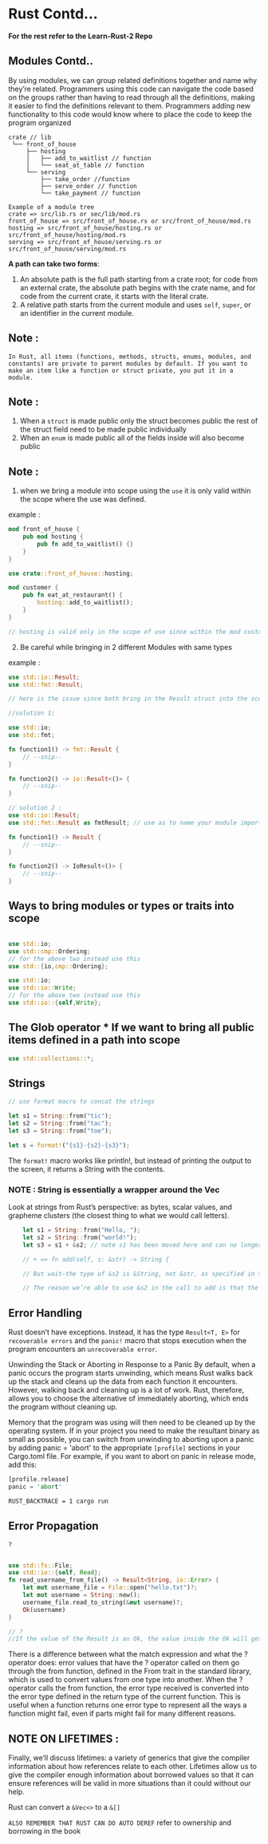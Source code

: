 # Rust Contd...

**For the rest refer to the Learn-Rust-2 Repo**

## Modules Contd..

By using modules, we can group related definitions together and name why they’re related. Programmers using this code can navigate the code based on the groups rather than having to read through all the definitions, making it easier to find the definitions relevant to them. Programmers adding new functionality to this code would know where to place the code to keep the program organized

```plaintext
crate // lib
 └── front_of_house
     ├── hosting
     │   ├── add_to_waitlist // function
     │   └── seat_at_table // function
     └── serving
         ├── take_order //function
         ├── serve_order // function
         └── take_payment // function

Example of a module tree
crate => src/lib.rs or sec/lib/mod.rs
front_of_house => src/front_of_house.rs or src/front_of_house/mod.rs
hosting => src/front_of_house/hosting.rs or src/front_of_house/hosting/mod.rs
serving => src/front_of_house/serving.rs or src/front_of_house/serving/mod.rs

```

**A path can take two forms**:

1. An absolute path is the full path starting from a crate root; for code from an external crate, the absolute path begins with the crate name, and for code from the current crate, it starts with the literal crate.
2. A relative path starts from the current module and uses `self`, `super`, or an identifier in the current module.

## Note :

`In Rust, all items (functions, methods, structs, enums, modules, and constants) are private to parent modules by default. If you want to make an item like a function or struct private, you put it in a module.
`

## Note :

1. When a `struct` is made public only the struct becomes public the rest of the struct field need to be made public individually
2. When an `enum` is made public all of the fields inside will also become public

## Note :

1. when we bring a module into scope using the `use` it is only valid within the scope where the use was defined.

example :

```rust
mod front_of_house {
    pub mod hosting {
        pub fn add_to_waitlist() {}
    }
}

use crate::front_of_house::hosting;

mod customer {
    pub fn eat_at_restaurant() {
        hosting::add_to_waitlist();
    }
}

// hosting is valid only in the scope of use since within the mod customer the scope changes the hosting goes out of scope

```

2. Be careful while bringing in 2 different Modules with same types

example :

```rust
use std::io::Result;
use std::fmt::Result;

// here is the issue since both bring in the Result struct into the scope the rust compiler will not understand which Result type to use

//solution 1:

use std::io;
use std::fmt;

fn function1() -> fmt::Result {
    // --snip--
}

fn function2() -> io::Result<()> {
    // --snip--
}

// solution 2 :
use std::io::Result;
use std::fmt::Result as fmtResult; // use as to name your module import

fn function1() -> Result {
    // --snip--
}

fn function2() -> IoResult<()> {
    // --snip--
}
```

## Ways to bring modules or types or traits into scope

```rust

use std::io;
use std::cmp::Ordering;
// for the above two instead use this
use std::{io,cmp::Ordering};

use std::io;
use std::io::Write;
// for the above two instead use this
use std::io::{self,Write};
```

## The Glob operator \* If we want to bring all public items defined in a path into scope

```rust
use std::collections::*;
```

## Strings

```rust
// use format macro to concat the strings

let s1 = String::from("tic");
let s2 = String::from("tac");
let s3 = String::from("toe");

let s = format!("{s1}-{s2}-{s3}");

```

The `format!` macro works like println!, but instead of printing the output to the screen, it returns a String with the contents.

### NOTE : String is essentially a wrapper around the Vec<u8>

Look at strings from Rust’s perspective: as bytes, scalar values, and grapheme clusters (the closest thing to what we would call letters).

```rust
    let s1 = String::from("Hello, ");
    let s2 = String::from("world!");
    let s3 = s1 + &s2; // note s1 has been moved here and can no longer be used

    // + => fn add(self, s: &str) -> String {

    // But wait—the type of &s2 is &String, not &str, as specified in the second parameter to add. So why does it compile?

    // The reason we’re able to use &s2 in the call to add is that the compiler can coerce the &String argument into a &str. When we call the add method, Rust uses a deref coercion, which here turns &s2 into &s2[..].
```

## Error Handling

Rust doesn’t have exceptions. Instead, it has the type `Result<T, E>` for `recoverable errors` and the `panic!` macro that stops execution when the program encounters an `unrecoverable error`.

Unwinding the Stack or Aborting in Response to a Panic
By default, when a panic occurs the program starts unwinding, which means Rust walks back up the stack and cleans up the data from each function it encounters. However, walking back and cleaning up is a lot of work. Rust, therefore, allows you to choose the alternative of immediately aborting, which ends the program without cleaning up.

Memory that the program was using will then need to be cleaned up by the operating system. If in your project you need to make the resultant binary as small as possible, you can switch from unwinding to aborting upon a panic by adding panic = 'abort' to the appropriate `[profile]` sections in your Cargo.toml file. For example, if you want to abort on panic in release mode, add this:

```rust
[profile.release]
panic = 'abort'
```

```bash
RUST_BACKTRACE = 1 cargo run
```

## Error Propagation

`?`

```rust

use std::fs::File;
use std::io::{self, Read};
fn read_username_from_file() -> Result<String, io::Error> {
    let mut username_file = File::open("hello.txt")?;
    let mut username = String::new();
    username_file.read_to_string(&mut username)?;
    Ok(username)
}

// ?
//If the value of the Result is an Ok, the value inside the Ok will get returned from this expression, and the program will continue. If the value is an Err, the Err will be returned from the whole function as if we had used the return keyword so the error value gets propagated to the calling code.

```

There is a difference between what the match expression and what the ? operator does: error values that have the ? operator called on them go through the from function, defined in the From trait in the standard library, which is used to convert values from one type into another. When the ? operator calls the from function, the error type received is converted into the error type defined in the return type of the current function. This is useful when a function returns one error type to represent all the ways a function might fail, even if parts might fail for many different reasons.

## NOTE ON LIFETIMES :

Finally, we’ll discuss lifetimes: a variety of generics that give the compiler information about how references relate to each other. Lifetimes allow us to give the compiler enough information about borrowed values so that it can ensure references will be valid in more situations than it could without our help.

Rust can convert a `&Vec<>` to a `&[]`

`ALSO REMEMBER THAT RUST CAN DO AUTO DEREF` refer to ownership and borrowing in the book
